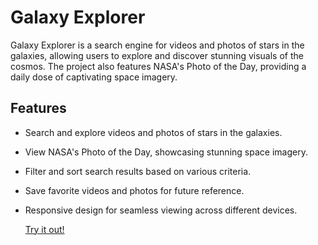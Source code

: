 # Galaxy Explorer

Galaxy Explorer is a search engine for videos and photos of stars in the galaxies, allowing users to explore and discover stunning visuals of the cosmos. The project also features NASA's Photo of the Day, providing a daily dose of captivating space imagery. 

## Features

- Search and explore videos and photos of stars in the galaxies.
- View NASA's Photo of the Day, showcasing stunning space imagery.
- Filter and sort search results based on various criteria.
- Save favorite videos and photos for future reference.
- Responsive design for seamless viewing across different devices.




    [Try it out!](https://exquisite-pixie-b9d288.netlify.app/)
